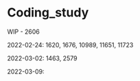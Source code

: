 # Coding_study

WIP - 2606

2022-02-24: 1620, 1676, 10989, 11651, 11723

2022-03-02: 1463, 2579

2022-03-09: 